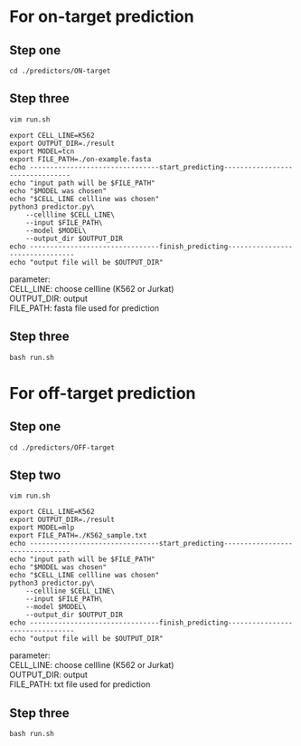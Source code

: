 # For on-target prediction 

## Step one 

    cd ./predictors/ON-target

## Step three 

    vim run.sh

    export CELL_LINE=K562
    export OUTPUT_DIR=./result
    export MODEL=tcn
    export FILE_PATH=./on-example.fasta
    echo --------------------------------start_predicting--------------------------------
    echo "input path will be $FILE_PATH"
    echo "$MODEL was chosen"
    echo "$CELL_LINE cellline was chosen"
    python3 predictor.py\
        --cellline $CELL_LINE\
        --input $FILE_PATH\
        --model $MODEL\
        --output_dir $OUTPUT_DIR 
    echo --------------------------------finish_predicting--------------------------------
    echo "output file will be $OUTPUT_DIR"

parameter:  
CELL_LINE: choose cellline (K562 or Jurkat)  
OUTPUT_DIR: output  
FILE_PATH: fasta file used for prediction  

## Step three 
    bash run.sh

# For off-target prediction 

## Step one 

    cd ./predictors/OFF-target

## Step two 
    vim run.sh 

    export CELL_LINE=K562
    export OUTPUT_DIR=./result
    export MODEL=mlp
    export FILE_PATH=./K562_sample.txt
    echo --------------------------------start_predicting--------------------------------
    echo "input path will be $FILE_PATH"
    echo "$MODEL was chosen"
    echo "$CELL_LINE cellline was chosen"
    python3 predictor.py\
        --cellline $CELL_LINE\
        --input $FILE_PATH\
        --model $MODEL\
        --output_dir $OUTPUT_DIR 
    echo --------------------------------finish_predicting--------------------------------
    echo "output file will be $OUTPUT_DIR"

parameter:  
CELL_LINE: choose cellline (K562 or Jurkat)  
OUTPUT_DIR: output  
FILE_PATH: txt file used for prediction  

## Step three

    bash run.sh
